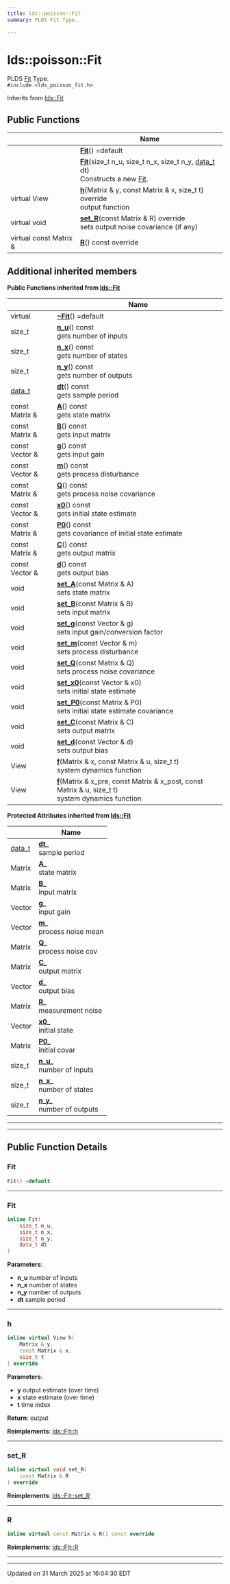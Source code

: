 ```yaml
---
title: lds::poisson::Fit
summary: PLDS Fit Type. 

---
```


# lds::poisson::Fit



PLDS [Fit]() Type. 
<br /> `#include <lds_poisson_fit.h>`

Inherits from [lds::Fit](/lds-ctrl-est/docs/api/classes/classlds_1_1_fit/)

## Public Functions

|                | Name           |
| -------------- | -------------- |
| | **[Fit](/lds-ctrl-est/docs/api/classes/classlds_1_1poisson_1_1_fit/#function-fit)**() =default |
| | **[Fit](/lds-ctrl-est/docs/api/classes/classlds_1_1poisson_1_1_fit/#function-fit)**(size_t n_u, size_t n_x, size_t n_y, [data_t](/lds-ctrl-est/docs/api/namespaces/namespacelds/#using-data-t) dt)<br>Constructs a new [Fit](/lds-ctrl-est/docs/api/classes/classlds_1_1poisson_1_1_fit/).  |
| virtual View | **[h](/lds-ctrl-est/docs/api/classes/classlds_1_1poisson_1_1_fit/#function-h)**(Matrix & y, const Matrix & x, size_t t) override<br>output function  |
| virtual void | **[set_R](/lds-ctrl-est/docs/api/classes/classlds_1_1poisson_1_1_fit/#function-set-r)**(const Matrix & R) override<br>sets output noise covariance (if any)  |
| virtual const Matrix & | **[R](/lds-ctrl-est/docs/api/classes/classlds_1_1poisson_1_1_fit/#function-r)**() const override |

## Additional inherited members

**Public Functions inherited from [lds::Fit](/lds-ctrl-est/docs/api/classes/classlds_1_1_fit/)**

|                | Name           |
| -------------- | -------------- |
| virtual | **[~Fit](/lds-ctrl-est/docs/api/classes/classlds_1_1_fit/#function-~fit)**() =default |
| size_t | **[n_u](/lds-ctrl-est/docs/api/classes/classlds_1_1_fit/#function-n-u)**() const<br>gets number of inputs  |
| size_t | **[n_x](/lds-ctrl-est/docs/api/classes/classlds_1_1_fit/#function-n-x)**() const<br>gets number of states  |
| size_t | **[n_y](/lds-ctrl-est/docs/api/classes/classlds_1_1_fit/#function-n-y)**() const<br>gets number of outputs  |
| [data_t](/lds-ctrl-est/docs/api/namespaces/namespacelds/#using-data-t) | **[dt](/lds-ctrl-est/docs/api/classes/classlds_1_1_fit/#function-dt)**() const<br>gets sample period  |
| const Matrix & | **[A](/lds-ctrl-est/docs/api/classes/classlds_1_1_fit/#function-a)**() const<br>gets state matrix  |
| const Matrix & | **[B](/lds-ctrl-est/docs/api/classes/classlds_1_1_fit/#function-b)**() const<br>gets input matrix  |
| const Vector & | **[g](/lds-ctrl-est/docs/api/classes/classlds_1_1_fit/#function-g)**() const<br>gets input gain  |
| const Vector & | **[m](/lds-ctrl-est/docs/api/classes/classlds_1_1_fit/#function-m)**() const<br>gets process disturbance  |
| const Matrix & | **[Q](/lds-ctrl-est/docs/api/classes/classlds_1_1_fit/#function-q)**() const<br>gets process noise covariance  |
| const Vector & | **[x0](/lds-ctrl-est/docs/api/classes/classlds_1_1_fit/#function-x0)**() const<br>gets initial state estimate  |
| const Matrix & | **[P0](/lds-ctrl-est/docs/api/classes/classlds_1_1_fit/#function-p0)**() const<br>gets covariance of initial state estimate  |
| const Matrix & | **[C](/lds-ctrl-est/docs/api/classes/classlds_1_1_fit/#function-c)**() const<br>gets output matrix  |
| const Vector & | **[d](/lds-ctrl-est/docs/api/classes/classlds_1_1_fit/#function-d)**() const<br>gets output bias  |
| void | **[set_A](/lds-ctrl-est/docs/api/classes/classlds_1_1_fit/#function-set-a)**(const Matrix & A)<br>sets state matrix  |
| void | **[set_B](/lds-ctrl-est/docs/api/classes/classlds_1_1_fit/#function-set-b)**(const Matrix & B)<br>sets input matrix  |
| void | **[set_g](/lds-ctrl-est/docs/api/classes/classlds_1_1_fit/#function-set-g)**(const Vector & g)<br>sets input gain/conversion factor  |
| void | **[set_m](/lds-ctrl-est/docs/api/classes/classlds_1_1_fit/#function-set-m)**(const Vector & m)<br>sets process disturbance  |
| void | **[set_Q](/lds-ctrl-est/docs/api/classes/classlds_1_1_fit/#function-set-q)**(const Matrix & Q)<br>sets process noise covariance  |
| void | **[set_x0](/lds-ctrl-est/docs/api/classes/classlds_1_1_fit/#function-set-x0)**(const Vector & x0)<br>sets initial state estimate  |
| void | **[set_P0](/lds-ctrl-est/docs/api/classes/classlds_1_1_fit/#function-set-p0)**(const Matrix & P0)<br>sets initial state estimate covariance  |
| void | **[set_C](/lds-ctrl-est/docs/api/classes/classlds_1_1_fit/#function-set-c)**(const Matrix & C)<br>sets output matrix  |
| void | **[set_d](/lds-ctrl-est/docs/api/classes/classlds_1_1_fit/#function-set-d)**(const Vector & d)<br>sets output bias  |
| View | **[f](/lds-ctrl-est/docs/api/classes/classlds_1_1_fit/#function-f)**(Matrix & x, const Matrix & u, size_t t)<br>system dynamics function  |
| View | **[f](/lds-ctrl-est/docs/api/classes/classlds_1_1_fit/#function-f)**(Matrix & x_pre, const Matrix & x_post, const Matrix & u, size_t t)<br>system dynamics function  |

**Protected Attributes inherited from [lds::Fit](/lds-ctrl-est/docs/api/classes/classlds_1_1_fit/)**

|                | Name           |
| -------------- | -------------- |
| [data_t](/lds-ctrl-est/docs/api/namespaces/namespacelds/#using-data-t) | **[dt_](/lds-ctrl-est/docs/api/classes/classlds_1_1_fit/#variable-dt-)** <br>sample period  |
| Matrix | **[A_](/lds-ctrl-est/docs/api/classes/classlds_1_1_fit/#variable-a-)** <br>state matrix  |
| Matrix | **[B_](/lds-ctrl-est/docs/api/classes/classlds_1_1_fit/#variable-b-)** <br>input matrix  |
| Vector | **[g_](/lds-ctrl-est/docs/api/classes/classlds_1_1_fit/#variable-g-)** <br>input gain  |
| Vector | **[m_](/lds-ctrl-est/docs/api/classes/classlds_1_1_fit/#variable-m-)** <br>process noise mean  |
| Matrix | **[Q_](/lds-ctrl-est/docs/api/classes/classlds_1_1_fit/#variable-q-)** <br>process noise cov  |
| Matrix | **[C_](/lds-ctrl-est/docs/api/classes/classlds_1_1_fit/#variable-c-)** <br>output matrix  |
| Vector | **[d_](/lds-ctrl-est/docs/api/classes/classlds_1_1_fit/#variable-d-)** <br>output bias  |
| Matrix | **[R_](/lds-ctrl-est/docs/api/classes/classlds_1_1_fit/#variable-r-)** <br>measurement noise  |
| Vector | **[x0_](/lds-ctrl-est/docs/api/classes/classlds_1_1_fit/#variable-x0-)** <br>initial state  |
| Matrix | **[P0_](/lds-ctrl-est/docs/api/classes/classlds_1_1_fit/#variable-p0-)** <br>initial covar  |
| size_t | **[n_u_](/lds-ctrl-est/docs/api/classes/classlds_1_1_fit/#variable-n-u-)** <br>number of inputs  |
| size_t | **[n_x_](/lds-ctrl-est/docs/api/classes/classlds_1_1_fit/#variable-n-x-)** <br>number of states  |
| size_t | **[n_y_](/lds-ctrl-est/docs/api/classes/classlds_1_1_fit/#variable-n-y-)** <br>number of outputs  |


---
---
## Public Function Details

### **Fit**

```cpp
Fit() =default
```



---
### **Fit**

```cpp
inline Fit(
    size_t n_u,
    size_t n_x,
    size_t n_y,
    data_t dt
)
```



**Parameters**:

  * **n_u** number of inputs 
  * **n_x** number of states 
  * **n_y** number of outputs 
  * **dt** sample period 


---
### **h**

```cpp
inline virtual View h(
    Matrix & y,
    const Matrix & x,
    size_t t
) override
```



**Parameters**:

  * **y** output estimate (over time) 
  * **x** state estimate (over time) 
  * **t** time index


**Return**: output 

**Reimplements**: [lds::Fit::h](/lds-ctrl-est/docs/api/classes/classlds_1_1_fit/#function-h)


---
### **set_R**

```cpp
inline virtual void set_R(
    const Matrix & R
) override
```



**Reimplements**: [lds::Fit::set_R](/lds-ctrl-est/docs/api/classes/classlds_1_1_fit/#function-set-r)


---
### **R**

```cpp
inline virtual const Matrix & R() const override
```



**Reimplements**: [lds::Fit::R](/lds-ctrl-est/docs/api/classes/classlds_1_1_fit/#function-r)


---


-------------------------------

Updated on 31 March 2025 at 16:04:30 EDT
